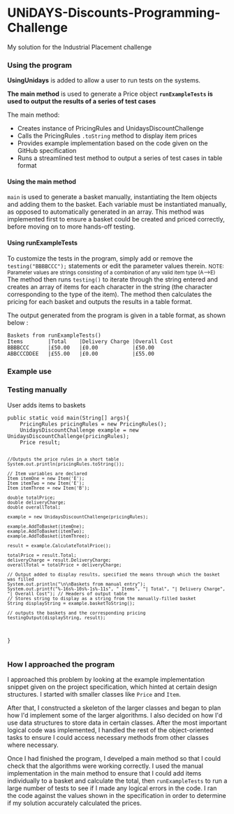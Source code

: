 # UNiDAYS-Discounts-Programming-Challenge
My solution for the Industrial Placement challenge

<h3> Using the program </h3>
<b>UsingUnidays</b> is added to allow a user to run tests on the systems.

<b>The main method</b> is used to generate a Price object 
<b><code>runExampleTests</code> is used to output the results of a series of test cases</b>
<br/>   

The main method:
<ul>
  <li>Creates instance of PricingRules and UnidaysDiscountChallenge</li>
  <li>Calls the PricingRules <code>.toString</code> method to display item prices</li>
  <li>Provides example implementation based on the code given on the GitHub specification</li>
  <li>Runs a streamlined test method to output a series of test cases in table format</li>
</ul> 

<h4>Using the main method</h4>
<code>main</code> is used to generate a basket manually, instantiating the Item objects and adding them to the basket. Each variable must be instantiated manually, as opposed to automatically generated in an array. This method was implemented first to ensure a basket could be created and priced correctly, before moving on to more hands-off testing. 

<h4>Using runExampleTests</h4>
To customize the tests in the program, simply add or remove the 
<code>testing("BBBBCCC");</code> statements or edit the parameter values therein.
<small>NOTE: Parameter values are strings consisting of a combination of any valid item type (A-->E)</small>
The method then runs <code>testing()</code> to iterate through the string entered and creates an array of items for each character in the string (the character corresponding to the type of the item). The method then calculates the pricing for each basket and outputs the results in a table format.

The output generated from the program is given in a table format, as shown below :
<pre><code>Baskets from runExampleTests()
Items        |Total    |Delivery Charge |Overall Cost 
BBBBCCC      |£50.00   |£0.00           |£50.00
ABBCCCDDEE   |£55.00   |£0.00           |£55.00  
</code></pre>

<h3>Example use</h3>
<h3>Testing manually</h3>
User adds items to baskets  
<code><pre>
public static void main(String[] args){
	PricingRules pricingRules = new PricingRules();
	UnidaysDiscountChallenge example = new UnidaysDiscountChallenge(pricingRules);
	Price result;
		
	//Outputs the price rules in a short table
	System.out.println(pricingRules.toString());
		
	// Item variables are declared
	Item itemOne = new Item('E');
	Item itemTwo = new Item('E');
	Item itemThree = new Item('B');

	double totalPrice;
	double deliveryCharge;
	double overallTotal;
	
	example = new UnidaysDiscountChallenge(pricingRules);
		
	example.AddToBasket(itemOne);
	example.AddToBasket(itemTwo);
	example.AddToBasket(itemThree);

	result = example.CalculateTotalPrice();
		
	totalPrice = result.Total;
	deliveryCharge = result.DeliveryCharge;
	overallTotal = totalPrice + deliveryCharge;
		
	// Output added to display results, specified the means through which the basket was filled
	System.out.println("\n\nBaskets from manual entry");
	System.out.printf("%-16s%-10s%-1s%-11s", " Items", "| Total", "| Delivery Charge", "| Overall Cost"); // Headers of output table
	// Stores string to display as a string from the manually-filled basket
	String displayString = example.basketToString();
	
	// outputs the baskets and the corresponding pricing
	testingOutput(displayString, result);
	
}</code></pre>

<h3>How I approached the program</h3>

I approached this problem by looking at the example implementation snippet given on the project specification, which hinted at certain design structures. I started with smaller classes like <code>Price</code> and <code>Item</code>. 

After that, I constructed a skeleton of the larger classes and began to plan how I'd implement some of the larger algorithms. I also decided on how I'd use data structures to store data in certain classes. After the most important logical code was implemented, I handled the rest of the object-oriented tasks to ensure I could access necessary methods from other classes where necessary.

Once I had finished the program, I develped a main method so that I could check that the algorithms were working correctly. I used the manual implementation in the main method to ensure that I could add items individually to a basket and calculate the total, then <code>runExampleTests</code> to run a large number of tests to see if I made any logical errors in the code.
I ran the code against the values shown in the specification in order to determine if my solution accurately calculated the prices.

